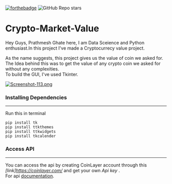 
[![forthebadge](https://forthebadge.com/images/badges/made-with-python.svg)](https://forthebadge.com) ![GitHub Repo stars](https://img.shields.io/github/stars/prathmeshghate/Crypto-Market-Value?style=for-the-badge)

# Crypto-Market-Value
Hey Guys, Prathmesh Ghate here, I am Data Sceience and Python enthusiast.In this project I've made a Cryptocurrecy value project.<br>

As the name suggests, this project gives us the value of coin we asked for.<br>
The Idea behind this was to get the value of any crypto coin we asked for without any complexities.<br>
To build the GUI, I've used Tkinter.

[![Screenshot-113.png](https://i.postimg.cc/jdhhMVQ0/Screenshot-113.png)](https://postimg.cc/zVVWfcc0)<br>

### Installing Dependencies
*********
Run this in terminal<br>

`pip install tk`<br>
`pip install ttkthemes`<br>
`pip install ttkwidgets`<br>
`pip install tkcalender`<br>

### Access API
***********
You can access the api by creating CoinLayer account through this *[link]https://coinlayer.com/* and get your own *Api key* . <br>
For api [documentation](https://coinlayer.com/documentation).





